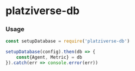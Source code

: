 # platziverse-db

### Usage

``` js
const setupDatabase = require('platziverse-db')

setupDatabase(config).then(db => {
    const{Agent, Metric} = db
}).catch(err => console.error(err))
```